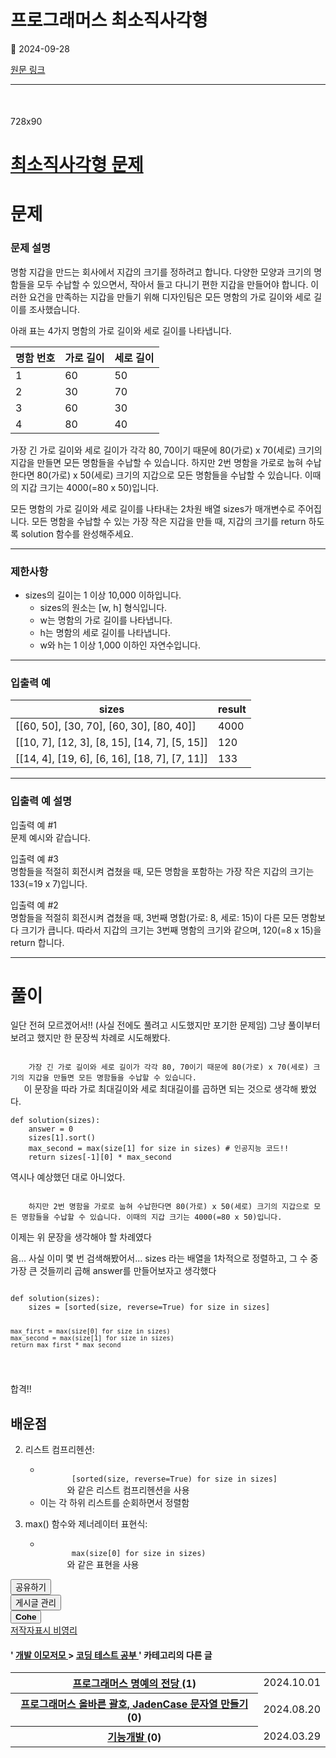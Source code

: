 # 프로그래머스 최소직사각형

📅 2024-09-28

[원문 링크](https://code-chy.tistory.com/164)

---

<div class="area_view" id="article-view">
 <script async="" crossorigin="anonymous" onerror="changeAdsenseToAdfit()" src="https://pagead2.googlesyndication.com/pagead/js/adsbygoogle.js?client=ca-pub-9527582522912841">
 </script>
 <!-- inventory -->
 <ins class="adsbygoogle" data-ad-adfit-unit="DAN-nRFiQiN4avFYIKbk" data-ad-client="ca-pub-9527582522912841" data-ad-format="auto" data-ad-slot="3825649038" data-ad-type="inventory" data-full-width-responsive="true" style="margin:50px 0; display:block">
 </ins>
 <script id="adsense_script">
  (adsbygoogle = window.adsbygoogle || []).push({});
 </script>
 <script>
  if(window.ObserveAdsenseUnfilledState !== undefined){ ObserveAdsenseUnfilledState(); }
 </script>
 <!-- System - START -->
 <div class="revenue_unit_wrap">
  <div class="revenue_unit_item adfit">
   <div class="revenue_unit_info">
    728x90
   </div>
   <ins class="kakao_ad_area" data-ad-height="90px" data-ad-unit="DAN-nP21vcNIK4cPjSVz" data-ad-width="728px" style="display: none;">
   </ins>
   <script async="async" src="//t1.daumcdn.net/kas/static/ba.min.js" type="text/javascript">
   </script>
  </div>
 </div>
 <!-- System - END -->
 <div class="contents_style">
  <h1>
   <a href="https://school.programmers.co.kr/learn/courses/30/lessons/86491">
    최소직사각형 문제
   </a>
  </h1>
  <h1>
   문제
  </h1>
  <h3>
   문제 설명
  </h3>
  <p>
   명함 지갑을 만드는 회사에서 지갑의 크기를 정하려고 합니다. 다양한 모양과 크기의 명함들을 모두 수납할 수 있으면서, 작아서 들고 다니기 편한 지갑을 만들어야 합니다. 이러한 요건을 만족하는 지갑을 만들기 위해 디자인팀은 모든 명함의 가로 길이와 세로 길이를 조사했습니다.
  </p>
  <p>
   아래 표는 4가지 명함의 가로 길이와 세로 길이를 나타냅니다.
  </p>
  <table>
   <thead>
    <tr>
     <th>
      명함 번호
     </th>
     <th>
      가로 길이
     </th>
     <th>
      세로 길이
     </th>
    </tr>
   </thead>
   <tbody>
    <tr>
     <td>
      1
     </td>
     <td>
      60
     </td>
     <td>
      50
     </td>
    </tr>
    <tr>
     <td>
      2
     </td>
     <td>
      30
     </td>
     <td>
      70
     </td>
    </tr>
    <tr>
     <td>
      3
     </td>
     <td>
      60
     </td>
     <td>
      30
     </td>
    </tr>
    <tr>
     <td>
      4
     </td>
     <td>
      80
     </td>
     <td>
      40
     </td>
    </tr>
   </tbody>
  </table>
  <p>
   가장 긴 가로 길이와 세로 길이가 각각 80, 70이기 때문에 80(가로) x 70(세로) 크기의 지갑을 만들면 모든 명함들을 수납할 수 있습니다. 하지만 2번 명함을 가로로 눕혀 수납한다면 80(가로) x 50(세로) 크기의 지갑으로 모든 명함들을 수납할 수 있습니다. 이때의 지갑 크기는 4000(=80 x 50)입니다.
  </p>
  <p>
   모든 명함의 가로 길이와 세로 길이를 나타내는 2차원 배열 sizes가 매개변수로 주어집니다. 모든 명함을 수납할 수 있는 가장 작은 지갑을 만들 때, 지갑의 크기를 return 하도록 solution 함수를 완성해주세요.
  </p>
  <hr/>
  <h3>
   제한사항
  </h3>
  <ul>
   <li>
    sizes의 길이는 1 이상 10,000 이하입니다.
    <ul>
     <li>
      sizes의 원소는 [w, h] 형식입니다.
     </li>
     <li>
      w는 명함의 가로 길이를 나타냅니다.
     </li>
     <li>
      h는 명함의 세로 길이를 나타냅니다.
     </li>
     <li>
      w와 h는 1 이상 1,000 이하인 자연수입니다.
     </li>
    </ul>
   </li>
  </ul>
  <hr/>
  <h3>
   입출력 예
  </h3>
  <table>
   <thead>
    <tr>
     <th>
      sizes
     </th>
     <th>
      result
     </th>
    </tr>
   </thead>
   <tbody>
    <tr>
     <td>
      [[60, 50], [30, 70], [60, 30], [80, 40]]
     </td>
     <td>
      4000
     </td>
    </tr>
    <tr>
     <td>
      [[10, 7], [12, 3], [8, 15], [14, 7], [5, 15]]
     </td>
     <td>
      120
     </td>
    </tr>
    <tr>
     <td>
      [[14, 4], [19, 6], [6, 16], [18, 7], [7, 11]]
     </td>
     <td>
      133
     </td>
    </tr>
   </tbody>
  </table>
  <hr/>
  <h3>
   입출력 예 설명
  </h3>
  <p>
   입출력 예 #1
   <br/>
   문제 예시와 같습니다.
  </p>
  <p>
   입출력 예 #3
   <br/>
   명함들을 적절히 회전시켜 겹쳤을 때, 모든 명함을 포함하는 가장 작은 지갑의 크기는 133(=19 x 7)입니다.
  </p>
  <p>
   입출력 예 #2
   <br/>
   명함들을 적절히 회전시켜 겹쳤을 때, 3번째 명함(가로: 8, 세로: 15)이 다른 모든 명함보다 크기가 큽니다. 따라서 지갑의 크기는 3번째 명함의 크기와 같으며, 120(=8 x 15)을 return 합니다.
  </p>
  <hr/>
  <h1>
   풀이
  </h1>
  <p>
   일단 전혀 모르겠어서!! (사실 전에도 풀려고 시도했지만 포기한 문제임) 그냥 풀이부터 보려고 했지만 한 문장씩 차례로 시도해봤다.
  </p>
  <p>
   <code>
    가장 긴 가로 길이와 세로 길이가 각각 80, 70이기 때문에 80(가로) x 70(세로) 크기의 지갑을 만들면 모든 명함들을 수납할 수 있습니다.
   </code>
   이 문장을 따라 가로 최대길이와 세로 최대길이를 곱하면 되는 것으로 생각해 봤었다.
  </p>
  <pre><code>def solution(sizes):
    answer = 0
    sizes[1].sort()
    max_second = max(size[1] for size in sizes) # 인공지능 코드!!
    return sizes[-1][0] * max_second</code></pre>
  <p>
   역시나 예상했던 대로 아니었다.
  </p>
  <p>
   <code>
    하지만 2번 명함을 가로로 눕혀 수납한다면 80(가로) x 50(세로) 크기의 지갑으로 모든 명함들을 수납할 수 있습니다. 이때의 지갑 크기는 4000(=80 x 50)입니다.
   </code>
   <br/>
   이제는 위 문장을 생각해야 할 차례였다
  </p>
  <p>
   음... 사실 이미 몇 번 검색해봤어서... sizes 라는 배열을 1차적으로 정렬하고, 그 수 중 가장 큰 것들끼리 곱해 answer를 만들어보자고 생각했다
  </p>
  <pre><code>
def solution(sizes):
    sizes = [sorted(size, reverse=True) for size in sizes]

    max_first = max(size[0] for size in sizes)
    max_second = max(size[1] for size in sizes)
    return max_first * max_second
</code></pre>
  <p>
   합격!!
  </p>
  <h2>
   배운점
  </h2>
  <ol start="2">
   <li>
    <p>
     리스트 컴프리헨션:
    </p>
    <ul>
     <li>
      <code>
       [sorted(size, reverse=True) for size in sizes]
      </code>
      와 같은 리스트 컴프리헨션을 사용
     </li>
     <li>
      이는 각 하위 리스트를 순회하면서 정렬함
     </li>
    </ul>
   </li>
   <li>
    <p>
     max() 함수와 제너레이터 표현식:
    </p>
    <ul>
     <li>
      <code>
       max(size[0] for size in sizes)
      </code>
      와 같은 표현을 사용
     </li>
    </ul>
   </li>
  </ol>
 </div>
 <!-- System - START -->
 <!-- System - END -->
 <div class="container_postbtn #post_button_group">
  <div class="postbtn_like">
   <script>
    window.ReactionButtonType = 'reaction';
window.ReactionApiUrl = '//code-chy.tistory.com/reaction';
window.ReactionReqBody = {
    entryId: 164
}
   </script>
   <div class="wrap_btn" data-tistory-react-app="Reaction" id="reaction-164">
   </div>
   <div class="wrap_btn wrap_btn_share">
    <button aria-expanded="false" class="btn_post sns_btn btn_share" data-blog-title="Cohe" data-description="최소직사각형 문제문제문제 설명명함 지갑을 만드는 회사에서 지갑의 크기를 정하려고 합니다. 다양한 모양과 크기의 명함들을 모두 수납할 수 있으면서, 작아서 들고 다니기 편한 지갑을 만들어야 합니다. 이러한 요건을 만족하는 지갑을 만들기 위해 디자인팀은 모든 명함의 가로 길이와 세로 길이를 조사했습니다.아래 표는 4가지 명함의 가로 길이와 세로 길이를 나타냅니다.명함 번호가로 길이세로 길이16050230703603048040가장 긴 가로 길이와 세로 길이가 각각 80, 70이기 때문에 80(가로) x 70(세로) 크기의 지갑을 만들면 모든 명함들을 수납할 수 있습니다. 하지만 2번 명함을 가로로 눕혀 수납한다면 80(가로) x 50(세로) 크기의 지갑으로 모든 명함들을 수납할 수 있습니다. 이때의 지갑 크기.." data-pc-url="https://code-chy.tistory.com/164" data-profile-image="https://tistory1.daumcdn.net/tistory/5646409/attach/8bf562b73e38446a9f0bb065fc30f867" data-profile-name="코헤0121" data-relative-pc-url="/164" data-thumbnail-url="https://t1.daumcdn.net/tistory_admin/static/images/openGraph/opengraph.png" data-title="프로그래머스 최소직사각형" type="button">
     <span class="ico_postbtn ico_share">
      공유하기
     </span>
    </button>
    <div class="layer_post" id="tistorySnsLayer">
    </div>
   </div>
   <div class="wrap_btn wrap_btn_etc" data-category-visibility="public" data-entry-id="164" data-entry-visibility="public">
    <button aria-expanded="false" class="btn_post btn_etc2" type="button">
     <span class="ico_postbtn ico_etc">
      게시글 관리
     </span>
    </button>
    <div class="layer_post" id="tistoryEtcLayer">
    </div>
   </div>
  </div>
  <button class="btn_menu_toolbar btn_subscription #subscribe" data-blog-id="5646409" data-device="web_pc" data-tiara-action-name="구독 버튼_클릭" data-url="https://code-chy.tistory.com/164" type="button">
   <em class="txt_state">
   </em>
   <strong class="txt_tool_id">
    Cohe
   </strong>
   <span class="img_common_tistory ico_check_type1">
   </span>
  </button>
  <div class="postbtn_ccl" data-ccl-derive="1" data-ccl-type="6">
   <a class="link_ccl" href="https://creativecommons.org/licenses/by-nc/4.0/deed.ko" rel="license" target="_blank">
    <span class="bundle_ccl">
     <span class="ico_postbtn ico_ccl1">
      저작자표시
     </span>
     <span class="ico_postbtn ico_ccl2">
      비영리
     </span>
    </span>
   </a>
  </div>
  <!--
            <rdf:RDF xmlns="https://web.resource.org/cc/" xmlns:dc="https://purl.org/dc/elements/1.1/" xmlns:rdf="https://www.w3.org/1999/02/22-rdf-syntax-ns#">
                <Work rdf:about="">
                    <license rdf:resource="https://creativecommons.org/licenses/by-nc/4.0/deed.ko" />
                </Work>
                <License rdf:about="https://creativecommons.org/licenses/by-nc/4.0/deed.ko">
                    <permits rdf:resource="https://web.resource.org/cc/Reproduction"/>
                    <permits rdf:resource="https://web.resource.org/cc/Distribution"/>
                    <requires rdf:resource="https://web.resource.org/cc/Notice"/>
                    <requires rdf:resource="https://web.resource.org/cc/Attribution"/>
                    <permits rdf:resource="https://web.resource.org/cc/DerivativeWorks"/>
<prohibits rdf:resource="https://web.resource.org/cc/CommercialUse"/>

                </License>
            </rdf:RDF>
            -->
  <div data-tistory-react-app="SupportButton">
  </div>
 </div>
 <!-- PostListinCategory - START -->
 <div class="another_category another_category_color_gray">
  <h4>
   '
   <a href="/category/%EA%B0%9C%EB%B0%9C%20%EC%9D%B4%EB%AA%A8%EC%A0%80%EB%AA%A8">
    개발 이모저모
   </a>
   &gt;
   <a href="/category/%EA%B0%9C%EB%B0%9C%20%EC%9D%B4%EB%AA%A8%EC%A0%80%EB%AA%A8/%EC%BD%94%EB%94%A9%20%ED%85%8C%EC%8A%A4%ED%8A%B8%20%EA%B3%B5%EB%B6%80">
    코딩 테스트 공부
   </a>
   ' 카테고리의 다른 글
  </h4>
  <table>
   <tr>
    <th>
     <a href="/168">
      프로그래머스 명예의 전당
     </a>
     <span>
      (1)
     </span>
    </th>
    <td>
     2024.10.01
    </td>
   </tr>
   <tr>
    <th>
     <a href="/145">
      프로그래머스 올바른 괄호, JadenCase 문자열 만들기
     </a>
     <span>
      (0)
     </span>
    </th>
    <td>
     2024.08.20
    </td>
   </tr>
   <tr>
    <th>
     <a href="/88">
      기능개발
     </a>
     <span>
      (0)
     </span>
    </th>
    <td>
     2024.03.29
    </td>
   </tr>
  </table>
 </div>
 <!-- PostListinCategory - END -->
</div>
